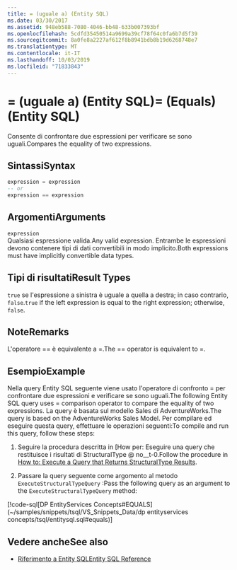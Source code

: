 ```yaml
---
title: = (uguale a) (Entity SQL)
ms.date: 03/30/2017
ms.assetid: 948eb588-7080-4046-bb48-633b007393bf
ms.openlocfilehash: 5cdfd35450514a9699a39cf78f64c0fa6b7d5f39
ms.sourcegitcommit: 8a0fe8a2227af612f8b8941bdb8b19d6268748e7
ms.translationtype: MT
ms.contentlocale: it-IT
ms.lasthandoff: 10/03/2019
ms.locfileid: "71833843"
---
```

# <a name="-equals-entity-sql"></a><span data-ttu-id="a114c-102">= (uguale a) (Entity SQL)</span><span class="sxs-lookup"><span data-stu-id="a114c-102">= (Equals) (Entity SQL)</span></span>
<span data-ttu-id="a114c-103">Consente di confrontare due espressioni per verificare se sono uguali.</span><span class="sxs-lookup"><span data-stu-id="a114c-103">Compares the equality of two expressions.</span></span>  
  
## <a name="syntax"></a><span data-ttu-id="a114c-104">Sintassi</span><span class="sxs-lookup"><span data-stu-id="a114c-104">Syntax</span></span>  
  
```sql  
expression = expression  
-- or   
expression == expression  
```  
  
## <a name="arguments"></a><span data-ttu-id="a114c-105">Argomenti</span><span class="sxs-lookup"><span data-stu-id="a114c-105">Arguments</span></span>  
 `expression`  
 <span data-ttu-id="a114c-106">Qualsiasi espressione valida.</span><span class="sxs-lookup"><span data-stu-id="a114c-106">Any valid expression.</span></span> <span data-ttu-id="a114c-107">Entrambe le espressioni devono contenere tipi di dati convertibili in modo implicito.</span><span class="sxs-lookup"><span data-stu-id="a114c-107">Both expressions must have implicitly convertible data types.</span></span>  
  
## <a name="result-types"></a><span data-ttu-id="a114c-108">Tipi di risultati</span><span class="sxs-lookup"><span data-stu-id="a114c-108">Result Types</span></span>  
 <span data-ttu-id="a114c-109">`true` se l'espressione a sinistra è uguale a quella a destra; in caso contrario, `false`.</span><span class="sxs-lookup"><span data-stu-id="a114c-109">`true` if the left expression is equal to the right expression; otherwise, `false`.</span></span>  
  
## <a name="remarks"></a><span data-ttu-id="a114c-110">Note</span><span class="sxs-lookup"><span data-stu-id="a114c-110">Remarks</span></span>  
 <span data-ttu-id="a114c-111">L'operatore == è equivalente a =.</span><span class="sxs-lookup"><span data-stu-id="a114c-111">The == operator is equivalent to =.</span></span>  
  
## <a name="example"></a><span data-ttu-id="a114c-112">Esempio</span><span class="sxs-lookup"><span data-stu-id="a114c-112">Example</span></span>  
 <span data-ttu-id="a114c-113">Nella query Entity SQL seguente viene usato l'operatore di confronto = per confrontare due espressioni e verificare se sono uguali.</span><span class="sxs-lookup"><span data-stu-id="a114c-113">The following Entity SQL query uses = comparison operator to compare the equality of two expressions.</span></span> <span data-ttu-id="a114c-114">La query è basata sul modello Sales di AdventureWorks.</span><span class="sxs-lookup"><span data-stu-id="a114c-114">The query is based on the AdventureWorks Sales Model.</span></span> <span data-ttu-id="a114c-115">Per compilare ed eseguire questa query, effettuare le operazioni seguenti:</span><span class="sxs-lookup"><span data-stu-id="a114c-115">To compile and run this query, follow these steps:</span></span>  
  
1. <span data-ttu-id="a114c-116">Seguire la procedura descritta in [How per: Eseguire una query che restituisce i risultati di StructuralType @ no__t-0.</span><span class="sxs-lookup"><span data-stu-id="a114c-116">Follow the procedure in [How to: Execute a Query that Returns StructuralType Results](../how-to-execute-a-query-that-returns-structuraltype-results.md).</span></span>  
  
2. <span data-ttu-id="a114c-117">Passare la query seguente come argomento al metodo `ExecuteStructuralTypeQuery` :</span><span class="sxs-lookup"><span data-stu-id="a114c-117">Pass the following query as an argument to the `ExecuteStructuralTypeQuery` method:</span></span>  
  
 [!code-sql[DP EntityServices Concepts#EQUALS](~/samples/snippets/tsql/VS_Snippets_Data/dp entityservices concepts/tsql/entitysql.sql#equals)]  
  
## <a name="see-also"></a><span data-ttu-id="a114c-118">Vedere anche</span><span class="sxs-lookup"><span data-stu-id="a114c-118">See also</span></span>

- [<span data-ttu-id="a114c-119">Riferimento a Entity SQL</span><span class="sxs-lookup"><span data-stu-id="a114c-119">Entity SQL Reference</span></span>](entity-sql-reference.md)
